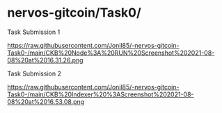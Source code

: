 # nervos-gitcoin/Task0/
Task Submission 1 

https://raw.githubusercontent.com/Jonil85/-nervos-gitcoin-Task0-/main/CKB%20Node%3A%20RUN%20Screenshot%202021-08-08%20at%2016.31.26.png

Task Submission 2 

https://raw.githubusercontent.com/Jonil85/-nervos-gitcoin-Task0-/main/CKB%20Indexer%20%3AScreenshot%202021-08-08%20at%2016.53.08.png

